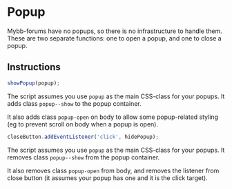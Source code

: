 # Popup

Mybb-forums have no popups, so there is no infrastructure to handle them. These are two separate functions: one to open a popup, and one to close a popup.

## Instructions

```js
showPopup(popup);
```

The script assumes you use `popup` as the main CSS-class for your popups. It adds class `popup--show` to the popup container.

It also adds class `popup-open` on body to allow some popup-related styling (eg to prevent scroll on body when a popup is open).

```js
closeButton.addEventListener('click', hidePopup);
```

The script assumes you use `popup` as the main CSS-class for your popups. It removes class `popup--show` from the popup container.

It also removes class `popup-open` from body, and removes the listener from close button (it assumes your popup has one and it is the click target).

